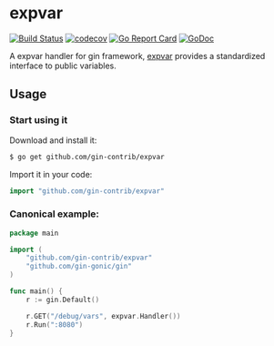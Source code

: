 # expvar

[![Build Status](https://travis-ci.org/gin-contrib/expvar.svg)](https://travis-ci.org/gin-contrib/expvar)
[![codecov](https://codecov.io/gh/gin-contrib/expvar/branch/master/graph/badge.svg)](https://codecov.io/gh/gin-contrib/expvar)
[![Go Report Card](https://goreportcard.com/badge/github.com/gin-contrib/expvar)](https://goreportcard.com/report/github.com/gin-contrib/expvar)
[![GoDoc](https://godoc.org/github.com/gin-contrib/expvar?status.svg)](https://godoc.org/github.com/gin-contrib/expvar)

A expvar handler for gin framework, [expvar](https://golang.org/pkg/expvar/) provides a standardized interface to public variables.

## Usage

### Start using it

Download and install it:

```sh
$ go get github.com/gin-contrib/expvar
```

Import it in your code:

```go
import "github.com/gin-contrib/expvar"
```

### Canonical example:

[embedmd]:# (example/main.go go)
```go
package main

import (
	"github.com/gin-contrib/expvar"
	"github.com/gin-gonic/gin"
)

func main() {
	r := gin.Default()

	r.GET("/debug/vars", expvar.Handler())
	r.Run(":8080")
}
```

